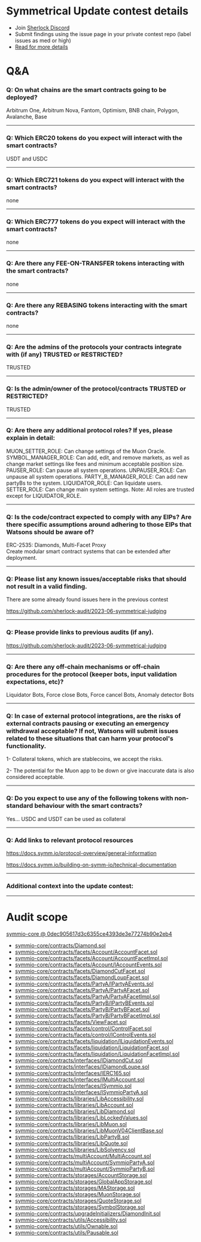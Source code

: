 
# Symmetrical Update contest details

- Join [Sherlock Discord](https://discord.gg/MABEWyASkp)
- Submit findings using the issue page in your private contest repo (label issues as med or high)
- [Read for more details](https://docs.sherlock.xyz/audits/watsons)

# Q&A

### Q: On what chains are the smart contracts going to be deployed?
Arbitrum One, Arbitrum Nova, Fantom, Optimism, BNB chain,  Polygon, Avalanche, Base
___

### Q: Which ERC20 tokens do you expect will interact with the smart contracts? 
USDT and USDC 
___

### Q: Which ERC721 tokens do you expect will interact with the smart contracts? 
none
___

### Q: Which ERC777 tokens do you expect will interact with the smart contracts? 
none
___

### Q: Are there any FEE-ON-TRANSFER tokens interacting with the smart contracts?

none
___

### Q: Are there any REBASING tokens interacting with the smart contracts?

none
___

### Q: Are the admins of the protocols your contracts integrate with (if any) TRUSTED or RESTRICTED?
TRUSTED
___

### Q: Is the admin/owner of the protocol/contracts TRUSTED or RESTRICTED?
TRUSTED
___

### Q: Are there any additional protocol roles? If yes, please explain in detail:
MUON_SETTER_ROLE: Can change settings of the Muon Oracle.
SYMBOL_MANAGER_ROLE: Can add, edit, and remove markets, as well as change market settings like fees and minimum acceptable position size.
PAUSER_ROLE: Can pause all system operations.
UNPAUSER_ROLE: Can unpause all system operations.
PARTY_B_MANAGER_ROLE: Can add new partyBs to the system.
LIQUIDATOR_ROLE: Can liquidate users.
SETTER_ROLE: Can change main system settings.
Note: All roles are trusted except for LIQUIDATOR_ROLE.
___

### Q: Is the code/contract expected to comply with any EIPs? Are there specific assumptions around adhering to those EIPs that Watsons should be aware of?
ERC-2535: Diamonds, Multi-Facet Proxy  
Create modular smart contract systems that can be extended after deployment.
___

### Q: Please list any known issues/acceptable risks that should not result in a valid finding.
There are some already found issues here in the previous contest

https://github.com/sherlock-audit/2023-06-symmetrical-judging
___

### Q: Please provide links to previous audits (if any).
https://github.com/sherlock-audit/2023-06-symmetrical-judging
___

### Q: Are there any off-chain mechanisms or off-chain procedures for the protocol (keeper bots, input validation expectations, etc)?
Liquidator Bots, Force close Bots, Force cancel Bots, Anomaly detector Bots
___

### Q: In case of external protocol integrations, are the risks of external contracts pausing or executing an emergency withdrawal acceptable? If not, Watsons will submit issues related to these situations that can harm your protocol's functionality.
1- Collateral tokens, which are stablecoins, we accept the risks.

2- The potential for the Muon app to be down or give inaccurate data is also considered acceptable.
___

### Q: Do you expect to use any of the following tokens with non-standard behaviour with the smart contracts?
Yes... USDC and USDT can be used as collateral
___

### Q: Add links to relevant protocol resources
https://docs.symm.io/protocol-overview/general-information

https://docs.symm.io/building-on-symm-io/technical-documentation
___

### Additional context into the update contest:

___


# Audit scope


[symmio-core @ 0dec905617d3c6355ce4393de3e77274b90e2eb4](https://github.com/SYMM-IO/symmio-core/tree/0dec905617d3c6355ce4393de3e77274b90e2eb4)
- [symmio-core/contracts/Diamond.sol](symmio-core/contracts/Diamond.sol)
- [symmio-core/contracts/facets/Account/AccountFacet.sol](symmio-core/contracts/facets/Account/AccountFacet.sol)
- [symmio-core/contracts/facets/Account/AccountFacetImpl.sol](symmio-core/contracts/facets/Account/AccountFacetImpl.sol)
- [symmio-core/contracts/facets/Account/IAccountEvents.sol](symmio-core/contracts/facets/Account/IAccountEvents.sol)
- [symmio-core/contracts/facets/DiamondCutFacet.sol](symmio-core/contracts/facets/DiamondCutFacet.sol)
- [symmio-core/contracts/facets/DiamondLoupFacet.sol](symmio-core/contracts/facets/DiamondLoupFacet.sol)
- [symmio-core/contracts/facets/PartyA/IPartyAEvents.sol](symmio-core/contracts/facets/PartyA/IPartyAEvents.sol)
- [symmio-core/contracts/facets/PartyA/PartyAFacet.sol](symmio-core/contracts/facets/PartyA/PartyAFacet.sol)
- [symmio-core/contracts/facets/PartyA/PartyAFacetImpl.sol](symmio-core/contracts/facets/PartyA/PartyAFacetImpl.sol)
- [symmio-core/contracts/facets/PartyB/IPartyBEvents.sol](symmio-core/contracts/facets/PartyB/IPartyBEvents.sol)
- [symmio-core/contracts/facets/PartyB/PartyBFacet.sol](symmio-core/contracts/facets/PartyB/PartyBFacet.sol)
- [symmio-core/contracts/facets/PartyB/PartyBFacetImpl.sol](symmio-core/contracts/facets/PartyB/PartyBFacetImpl.sol)
- [symmio-core/contracts/facets/ViewFacet.sol](symmio-core/contracts/facets/ViewFacet.sol)
- [symmio-core/contracts/facets/control/ControlFacet.sol](symmio-core/contracts/facets/control/ControlFacet.sol)
- [symmio-core/contracts/facets/control/IControlEvents.sol](symmio-core/contracts/facets/control/IControlEvents.sol)
- [symmio-core/contracts/facets/liquidation/ILiquidationEvents.sol](symmio-core/contracts/facets/liquidation/ILiquidationEvents.sol)
- [symmio-core/contracts/facets/liquidation/LiquidationFacet.sol](symmio-core/contracts/facets/liquidation/LiquidationFacet.sol)
- [symmio-core/contracts/facets/liquidation/LiquidationFacetImpl.sol](symmio-core/contracts/facets/liquidation/LiquidationFacetImpl.sol)
- [symmio-core/contracts/interfaces/IDiamondCut.sol](symmio-core/contracts/interfaces/IDiamondCut.sol)
- [symmio-core/contracts/interfaces/IDiamondLoupe.sol](symmio-core/contracts/interfaces/IDiamondLoupe.sol)
- [symmio-core/contracts/interfaces/IERC165.sol](symmio-core/contracts/interfaces/IERC165.sol)
- [symmio-core/contracts/interfaces/IMultiAccount.sol](symmio-core/contracts/interfaces/IMultiAccount.sol)
- [symmio-core/contracts/interfaces/ISymmio.sol](symmio-core/contracts/interfaces/ISymmio.sol)
- [symmio-core/contracts/interfaces/ISymmioPartyA.sol](symmio-core/contracts/interfaces/ISymmioPartyA.sol)
- [symmio-core/contracts/libraries/LibAccessibility.sol](symmio-core/contracts/libraries/LibAccessibility.sol)
- [symmio-core/contracts/libraries/LibAccount.sol](symmio-core/contracts/libraries/LibAccount.sol)
- [symmio-core/contracts/libraries/LibDiamond.sol](symmio-core/contracts/libraries/LibDiamond.sol)
- [symmio-core/contracts/libraries/LibLockedValues.sol](symmio-core/contracts/libraries/LibLockedValues.sol)
- [symmio-core/contracts/libraries/LibMuon.sol](symmio-core/contracts/libraries/LibMuon.sol)
- [symmio-core/contracts/libraries/LibMuonV04ClientBase.sol](symmio-core/contracts/libraries/LibMuonV04ClientBase.sol)
- [symmio-core/contracts/libraries/LibPartyB.sol](symmio-core/contracts/libraries/LibPartyB.sol)
- [symmio-core/contracts/libraries/LibQuote.sol](symmio-core/contracts/libraries/LibQuote.sol)
- [symmio-core/contracts/libraries/LibSolvency.sol](symmio-core/contracts/libraries/LibSolvency.sol)
- [symmio-core/contracts/multiAccount/MultiAccount.sol](symmio-core/contracts/multiAccount/MultiAccount.sol)
- [symmio-core/contracts/multiAccount/SymmioPartyA.sol](symmio-core/contracts/multiAccount/SymmioPartyA.sol)
- [symmio-core/contracts/multiAccount/SymmioPartyB.sol](symmio-core/contracts/multiAccount/SymmioPartyB.sol)
- [symmio-core/contracts/storages/AccountStorage.sol](symmio-core/contracts/storages/AccountStorage.sol)
- [symmio-core/contracts/storages/GlobalAppStorage.sol](symmio-core/contracts/storages/GlobalAppStorage.sol)
- [symmio-core/contracts/storages/MAStorage.sol](symmio-core/contracts/storages/MAStorage.sol)
- [symmio-core/contracts/storages/MuonStorage.sol](symmio-core/contracts/storages/MuonStorage.sol)
- [symmio-core/contracts/storages/QuoteStorage.sol](symmio-core/contracts/storages/QuoteStorage.sol)
- [symmio-core/contracts/storages/SymbolStorage.sol](symmio-core/contracts/storages/SymbolStorage.sol)
- [symmio-core/contracts/upgradeInitializers/DiamondInit.sol](symmio-core/contracts/upgradeInitializers/DiamondInit.sol)
- [symmio-core/contracts/utils/Accessibility.sol](symmio-core/contracts/utils/Accessibility.sol)
- [symmio-core/contracts/utils/Ownable.sol](symmio-core/contracts/utils/Ownable.sol)
- [symmio-core/contracts/utils/Pausable.sol](symmio-core/contracts/utils/Pausable.sol)



